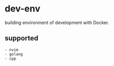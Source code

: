 # dev-env

building environment of development with Docker.

## supported

    - nvim
    - golang
    - cpp
